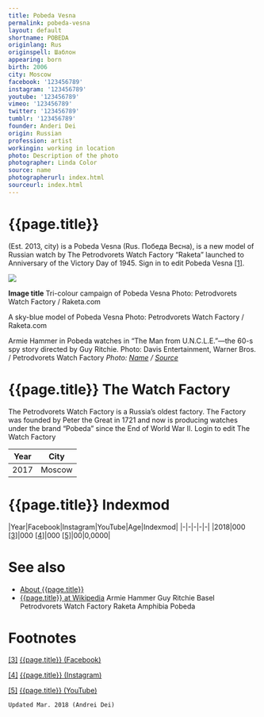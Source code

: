```yaml
---
title: Pobeda Vesna
permalink: pobeda-vesna
layout: default
shortname: POBEDA
originlang: Rus
originspell: Шаблон
appearing: born
birth: 2006
city: Moscow
facebook: '123456789'
instagram: '123456789'
youtube: '123456789'
vimeo: '123456789'
twitter: '123456789'
tumblr: '123456789'
founder: Anderi Dei
origin: Russian
profession: artist
workingin: working in location
photo: Description of the photo
photographer: Linda Color
source: name
photographerurl: index.html
sourceurl: index.html
---
```


# {{page.title}}

(Est. 2013, city) is a
Pobeda Vesna (Rus. Победа Весна), is a new model of Russian watch by The Petrodvorets Watch Factory “Raketa” launched to Anniversary of the Victory Day of 1945. Sign in to edit Pobeda Vesna <span id="a1">[\[1\]](#f1)</span>.

![](/encyclopedia/images/image-name.jpg)

**Image title**
Tri-colour campaign of Pobeda Vesna
Photo: Petrodvorets Watch Factory / Raketa.com

A sky-blue model of Pobeda Vesna
Photo: Petrodvorets Watch Factory / Raketa.com

Armie Hammer in Pobeda watches in “The Man from U.N.C.L.E.”—the 60-s spy story directed by Guy Ritchie. Photo: Davis Entertainment, Warner Bros. / Petrodvorets Watch Factory
*Photo: [Name](index) / [Source](index)*

# {{page.title}} The Watch Factory
The Petrodvorets Watch Factory is a Russia’s oldest factory.  The Factory was founded by Peter the Great in 1721 and now is producing watches under the brand “Pobeda” since the End of World War II. Login to edit The Watch Factory


|Year|City|
|-|-|
|2017|Moscow|

# {{page.title}} Indexmod

|Year|Facebook|Instagram|YouTube|Age|Indexmod|
|-|-|-|-|-|
|2018|000 <span id="a3">[\[3\]](#f3)</span>|000 <span id="a4">[\[4\]](#f4)</span>|000 <span id="a5">[\[5\]](#f5)</span>|00|0,0000|


# See also

+ [About {{page.title}}](index)
+ [{{page.title}} at Wikipedia](index)
Armie Hammer
Guy Ritchie
Basel
Petrodvorets Watch Factory
Raketa Amphibia
Pobeda

# Footnotes

[[3]](#a3) <span id="f3"></span> [{{page.title}} (Facebook)](index)

[[4]](#a4) <span id="f4"></span> [{{page.title}} (Instagram)](index)

[[5]](#a5) <span id="f5"></span> [{{page.title}} (YouTube)](index)

`Updated Mar. 2018 (Andrei Dei)`
